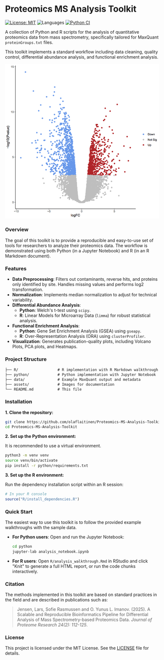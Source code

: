 # Proteomics MS Analysis Toolkit

[![License: MIT](https://img.shields.io/badge/License-MIT-blue.svg)](https://opensource.org/licenses/MIT)
![Languages](https://img.shields.io/badge/languages-Python%20%7C%20R-orange.svg)
[![Python CI](https://github.com/olaflaitinen/Proteomics-MS-Analysis-Toolkit/actions/workflows/python-ci.yml/badge.svg)](https://github.com/olaflaitinen/Proteomics-MS-Analysis-Toolkit/actions/workflows/python-ci.yml)

A collection of Python and R scripts for the analysis of quantitative proteomics data from mass spectrometry, specifically tailored for MaxQuant `proteinGroups.txt` files.

This toolkit implements a standard workflow including data cleaning, quality control, differential abundance analysis, and functional enrichment analysis.

![Example Volcano Plot](assets/volcano_plot_example.png)

### Overview

The goal of this toolkit is to provide a reproducible and easy-to-use set of tools for researchers to analyze their proteomics data. The workflow is demonstrated using both Python (in a Jupyter Notebook) and R (in an R Markdown document).

### Features

-   **Data Preprocessing**: Filters out contaminants, reverse hits, and proteins only identified by site. Handles missing values and performs log2 transformation.
-   **Normalization**: Implements median normalization to adjust for technical variability.
-   **Differential Abundance Analysis**:
    -   **Python**: Welch's t-test using `scipy`.
    -   **R**: Linear Models for Microarray Data (`limma`) for robust statistical analysis.
-   **Functional Enrichment Analysis**:
    -   **Python**: Gene Set Enrichment Analysis (GSEA) using `gseapy`.
    -   **R**: Over-Representation Analysis (ORA) using `clusterProfiler`.
-   **Visualization**: Generates publication-quality plots, including Volcano Plots, PCA plots, and Heatmaps.

### Project Structure

```
├── R/                  # R implementation with R Markdown walkthrough
├── python/             # Python implementation with Jupyter Notebook
├── data/               # Example MaxQuant output and metadata
├── assets/             # Images for documentation
└── README.md           # This file
```

### Installation

**1. Clone the repository:**

```bash
git clone https://github.com/olaflaitinen/Proteomics-MS-Analysis-Toolkit.git
cd Proteomics-MS-Analysis-Toolkit
```

**2. Set up the Python environment:**

It is recommended to use a virtual environment.

```bash
python3 -m venv venv
source venv/bin/activate
pip install -r python/requirements.txt
```

**3. Set up the R environment:**

Run the dependency installation script within an R session:

```R
# In your R console
source("R/install_dependencies.R")
```

### Quick Start

The easiest way to use this toolkit is to follow the provided example walkthroughs with the sample data.

-   **For Python users**:
    Open and run the Jupyter Notebook:
    ```bash
    cd python
    jupyter-lab analysis_notebook.ipynb
    ```

-   **For R users**:
    Open `R/analysis_walkthrough.Rmd` in RStudio and click "Knit" to generate a full HTML report, or run the code chunks interactively.

### Citation

The methods implemented in this toolkit are based on standard practices in the field and are described in publications such as:

> Jensen, Lars, Sofie Rasmussen and O. Yunus L. Imanov. (2025). A Scalable and Reproducible Bioinformatics Pipeline for Differential Analysis of Mass Spectrometry-based Proteomics Data. *Journal of Proteome Research 24(2): 112-125*.

### License

This project is licensed under the MIT License. See the [LICENSE](LICENSE) file for details.
